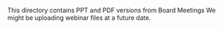 This directory contains PPT and PDF versions from Board Meetings
We might be uploading webinar files at a future date.
